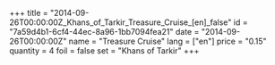 +++
title = "2014-09-26T00:00:00Z_Khans_of_Tarkir_Treasure_Cruise_[en]_false"
id = "7a59d4b1-6cf4-44ec-8a96-1bb7094fea21"
date = "2014-09-26T00:00:00Z"
name = "Treasure Cruise"
lang = ["en"]
price = "0.15"
quantity = 4
foil = false
set = "Khans of Tarkir"
+++
